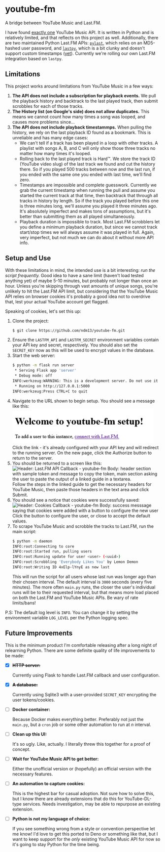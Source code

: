 # youtube-fm
A bridge between YouTube Music and Last.FM.

I have found [exactly one](https://ytmusicapi.readthedocs.io/en/latest/index.html)
YouTube Music API.  It is written in Python and is relatively limited, and that
reflects on this project as well.  Additionally, there are two maintained Python
Last.FM APIs: [`pylast`](https://github.com/pylast/pylast), which relies on an
MD5-hashed user password, and [`lastpy`](https://github.com/huberf/lastfm-scrobbler),
which is a bit clunky and doesn't support custom timestamps
([yet](https://github.com/huberf/lastfm-scrobbler/pull/3)).  Currently we're rolling
our own Last.FM integration based on `lastpy`.

## Limitations
This project works around limitations from YouTube Music in a few ways:
1. **The API does not include a subscription for playback events.**  We pull the
   playback history and backtrack to the last played track, then submit scrobbles for
   each of those tracks.
2. **The History list (on Google's side) does not allow duplicates.**  This means we
   cannot count how many times a song was looped, and causes more problems since...
3. **The API does not include playback timestammps.**  When pulling the history, we
   rely on the last playback ID found as a bookmark.  This is unreliable and has many
   edge cases:
   - We can't tell if a track has been played in a loop with other tracks.  A playlist
     with songs A, B, and C will only show those three tracks no matter how many times
     it's looped.
   - Rolling back to the last played track is Hard™.  We store the track ID (YouTube
     video slug) of the last track we found and cut the history there.  So if you
     played 500 tracks between now and the last run, if you ended with the same one
     you ended with last time, we'll find zero.
   - Timestamps are impossible and complete guesswork.  Currently we grab the current
     timestamp when running the pull and assume you started the current track at that
     time, then backtrack that through all tracks in history by length.  So if the
     track you played before this one is three minutes long, we'll assume you played
     it three minutes ago.  It's absolutely imperfect and makes tons of assumptions,
     but it's better than submitting them as all played simultaneously.
   - Playback duration is impossible to track.  Most Last.FM scrobblers let you define
     a minimum playback duration, but since we cannot track start/stop times we will
     always assume it was played in full.  Again, very imperfect, but not much we can
     do about it without more API info.

## Setup and Use
With these limitations in mind, the intended use is a bit interesting: *run the script
frequently.*  Good idea to have a sane limit (haven't load tested anything yet) of
maybe 5-10 minutes, but probably not longer than once an hour.  Unless you're skipping
through vast amounts of unique songs, you're unlikely to hit the Last.FM API limit,
but considering that the YouTube Music API relies on browser cookies it's probably a
good idea not to overdrive that, lest your actual YouTube account get flagged.

Speaking of cookies, let's set this up:
1. Clone the project:
   ```bash
   $ git clone https://github.com/ndm13/youtube-fm.git
   ```
2. Ensure the `LASTFM_API` and `LASTFM_SECRET` environment variables contain your API key and secret, respectively.
   You should also set the `SECRET_KEY` now as this will be used to encrypt values in the database.
3. Start the web server:
   ```bash
   $ python -m flask run server
    * Serving Flask app 'server'
    * Debug mode: off
   INFO:werkzeug:WARNING: This is a development server. Do not use it in a production deployment. Use a production WSGI server instead.
    * Running on http://127.0.0.1:5000
   INFO:werkzeug:Press CTRL+C to quit
   ```
4. Navigate to the URL shown to begin setup.  You should see a message like this:
   ![Header: Welcome to youtube-fm setup! Body: To add a user to this instance, (link) connect with Last.FM.](docs/step_4.png)
   Click the link - it's already configured with your API key and will redirect to the running server.  On the new page,
   click the Authorize button to return to the server.
5. You should be returned to a screen like this:
   ![Header: Last.FM API Callback - youtube-fm Body: header section with sample token and message to copy the token,
   main section asking the user to paste the output of a linked guide in a textarea.](docs/step_5.png)
   Follow the steps in the linked guide to get the necessary headers for YouTube Music, then paste those headers in the
   text area and click Submit.
6. You should see a notice that cookies were successfully saved:
   ![Header: Cookies Callback - youtube-fm Body: success messsage saying that cookies were added with a button to
   configure the new user](docs/step_6.png)
   Click the button to configure the user, or close to accept the default values.
7. To scrape YouTube Music and scrobble the tracks to Last.FM, run the main script:
   ```bash
   $ python -m daemon
   INFO:root:Connecting to core
   INFO:root:Started run, pulling users
   INFO:root:Running update for user <user> (<uuid>)
   INFO:root:Scrobbling 'Everybody Likes You' by Lemon Demon
   INFO:root:Writing ID 4xElp-lYnyE as new last
   ```
   This will run the script for all users whose last run was longer ago than their chosen interval.  The default
   interval is `3000` seconds (every five minutes).  The more often `main.py` runs, the closer the user's individual
   runs will be to their requested interval, but that means more load placed on both the Last.FM and YouTube Music APIs.
   Be wary of rate limits/bans!

P.S: The default log level is `INFO`.  You can change it by setting the environment variable `LOG_LEVEL` per the Python
logging spec.

## Future Improvements
This is the minimum product I'm comfortable releasing after a long night of relearning
Python.  There are some definite quality of life improvements to be made:
- [x] ~~**HTTP server:**~~

  Currently using Flask to handle Last.FM callback and user configuration.
- [x] ~~**A database:**~~

  Currently using Sqlite3 with a user-provided `SECRET_KEY` encrypting the user tokens/cookies.
- [ ] **Docker container:**

  Because Docker makes everything better.  Preferably not just the `main.py`, but a `cron`
  job or some other automation to run at *n* interval.
- [ ] **Clean up this UI:**

  It's so ugly.  Like, actually.  I literally threw this together for a proof of concept.
- [ ] **Wait for YouTube Music API to get better:**

  Either the unofficial version or (hopefully) an official version with the necessary
  features.
- [ ] **An automation to capture cookies:**

  This is the highest bar for casual adoption. Not sure how to solve this, but I know
  there are already extensions that do this for YouTube-DL-type services.  Needs
  investigation, may be able to repurpose an existing extension.
- [ ] **Python is not my language of choice:**

  If you see something wrong from a style or convention perspective let me know!  I'd love
  to get this ported to Deno or something like that, but I want to keep support for the
  *only* existing YouTube Music API for now so it's going to stay Python for the time
  being.
